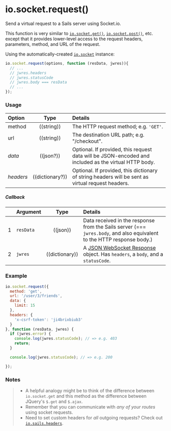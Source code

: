 # io.socket.request()

Send a virtual request to a Sails server using Socket.io.

This function is very similar to [`io.socket.get()`](http://sailsjs.com/documentation/reference/web-sockets/socket-client/io-socket-get), [`io.socket.post()`](http://sailsjs.com/documentation/reference/web-sockets/socket-client/io-socket-post), etc. except that it provides lower-level access to the request headers, parameters, method, and URL of the request.

Using the automatically-created [`io.socket`](http://sailsjs.com/documentation/reference/web-sockets/socket-client/io-socket) instance:

```js
io.socket.request(options, function (resData, jwres)){
  // ...
  // jwres.headers
  // jwres.statusCode
  // jwres.body === resData
  // ...
});
```


### Usage


| Option   | Type         | Details |
|:-----------|:------------:|:--------|
| method    | ((string))   | The HTTP request method; e.g. `'GET'`.
| url       | ((string))   | The destination URL path; e.g. "/checkout".
| _data_    | ((json?))        | Optional. If provided, this request data will be JSON-encoded and included as the virtual HTTP body.
| _headers_ | ((dictionary?))        | Optional. If provided, this dictionary of string headers will be sent as virtual request headers.


##### Callback

|   | Argument  | Type         | Details |
|---|:----------|:------------:|:--------|
| 1 | `resData` | ((json))     | Data received in the response from the Sails server (=== `jwres.body`, and also equivalent to the HTTP response body.)
| 2 | `jwres`   | ((dictionary))      | A [JSON WebSocket Response](https://github.com/balderdashy/sails-docs/blob/master/PAGE_NEEDED.md) object.  Has `headers`, a `body`, and a `statusCode`.





### Example

```javascript
io.socket.request({
  method: 'get',
  url: '/user/3/friends',
  data: {
    limit: 15
  },
  headers: {
    'x-csrf-token': 'ji4brixbiub3'
  }
}, function (resData, jwres) {
  if (jwres.error) {
    console.log(jwres.statusCode); // => e.g. 403
    return;
  }

  console.log(jwres.statusCode); // => e.g. 200

});
```



### Notes
> + A helpful analogy might be to think of the difference between `io.socket.get` and this method as the difference between JQuery's `$.get` and `$.ajax`.
> + Remember that you can communicate with _any of your routes_ using socket requests.
> + Need to set custom headers for _all_ outgoing requests?  Check out [`io.sails.headers`](http://sailsjs.com/documentation/reference/web-sockets/socket-client/io-sails).

<docmeta name="displayName" value="io.socket.request()">
<docmeta name="pageType" value="method">
